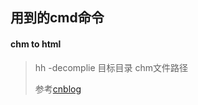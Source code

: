 ## 用到的cmd命令

#### chm to html

 > hh -decomplie 目标目录 chm文件路径
 >
 > 参考[cnblog](www.cnblogs.com/xuyangblog/p/4826311.html)


